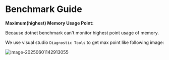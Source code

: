 # Benchmark Guide 

**Maximum(highest) Memory Usage Point:**

Because dotnet benchmark can't monitor highest point usage of memory.

We use visual studio `Diagnostic Tools` to get max point like following image:  

![image-20250601142913055](https://github.com/user-attachments/assets/439abeb1-4856-4851-88d3-1eac1b223ed6)